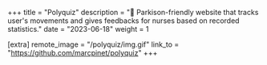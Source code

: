 +++
title = "Polyquiz"
description = "🫳 Parkison-friendly website that tracks user's movements and gives feedbacks for nurses based on recorded statistics."
date = "2023-06-18"
weight = 1

[extra]
remote_image = "/polyquiz/img.gif"
link_to = "https://github.com/marcpinet/polyquiz"
+++